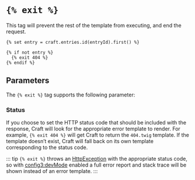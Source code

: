 # `{% exit %}`

This tag will prevent the rest of the template from executing, and end the request.

```twig
{% set entry = craft.entries.id(entryId).first() %}

{% if not entry %}
  {% exit 404 %}
{% endif %}
```

## Parameters

The `{% exit %}` tag supports the following parameter:

### Status

If you choose to set the HTTP status code that should be included with the response, Craft will look for the appropriate error template to render. For example, `{% exit 404 %}` will get Craft to return the `404.twig` template. If the template doesn’t exist, Craft will fall back on its own template corresponding to the status code.

::: tip
`{% exit %}` throws an [HttpException](yii2:yii\web\HttpException) with the appropriate status code, so with <config3:devMode> enabled a full error report and stack trace will be shown instead of an error template.
:::
